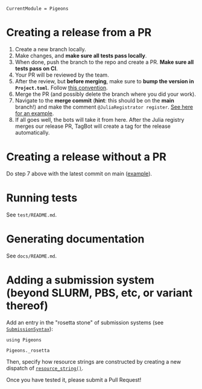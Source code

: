 ```@meta
CurrentModule = Pigeons
```

# Creating a release from a PR

1. Create a new branch locally.
2. Make changes, and **make sure all tests pass locally**.
3. When done, push the branch to the repo and create a PR. **Make sure all tests pass on CI**.
4. Your PR will be reviewed by the team.
5. After the review, but **before merging**, make sure to **bump the version in `Project.toml`**. Follow [this convention](https://juliareach.github.io/JuliaReachDevDocs/latest/release/#Choosing-a-new-release-version).
6. Merge the PR (and possibly delete the branch where you did your work).
7. Navigate to the **merge commit** (**hint**: this should be on the **main** branch!) and make the comment `@JuliaRegistrator register`. [See here for an example](https://github.com/Julia-Tempering/Pigeons.jl/commit/9d7e6e942a7f9194f8e10c46599e871da633f5b1).
8. If all goes well, the bots will take it from here. After the Julia registry merges our release PR, TagBot will create a tag for the release automatically.


# Creating a release without a PR

Do step 7 above with the latest commit on main ([example](https://github.com/Julia-Tempering/Pigeons.jl/commit/f363507f08e60df582750b198b9f49cbd8f5d34a)).

# Running tests

See `test/README.md`.


# Generating documentation

See `docs/README.md`.


# Adding a submission system (beyond SLURM, PBS, etc, or variant thereof)

Add an entry in the "rosetta stone" of submission systems (see [`SubmissionSyntax`](@ref)):

```@example rosetta
using Pigeons

Pigeons._rosetta
```

Then, specify how resource strings are constructed by 
creating a new dispatch of [`resource_string()`](@ref). 

Once you have tested it, please submit a Pull Request!
